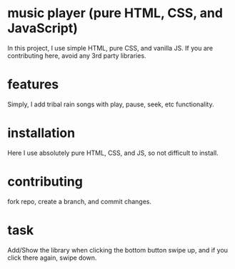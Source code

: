 # music player (pure HTML, CSS, and JavaScript)
In this project, I use simple HTML, pure CSS, and vanilla JS. If you are contributing here, avoid any 3rd party libraries.

# features
Simply, I add tribal rain songs with play, pause, seek, etc functionality.

# installation
Here I use absolutely pure HTML, CSS, and JS, so not difficult to install.

# contributing
fork repo, create a branch, and commit changes.

# task
Add/Show the library when clicking the bottom button swipe up, and if you click there again, swipe down. 
